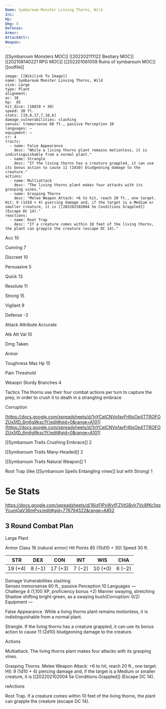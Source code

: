 ```yaml
---
Name: Symbaroum Monster Linving Thorns, Wild
Ini: 
Hp: 
Dmg: 0
Defense: 
Armor: 
AttackAttr: 
Weapon: 
---
```

[[Symbaroum Monsters MOC]]
[[202202111122 Bestiary MOC]]
[[202108140221 RPG MOC]]
[[202201061059 Ruins of symbaroum MOC]]
[[outfile]]
```statblock
image: [[Wikilink To Image]]
name: Symbaroum Monster Linving Thorns, Wild
size: Large
type: Plant
alignment:
ac: 18
hp:  85
hit_dice: (10d10 + 30)
speed: 30 ft.
stats: [19,8,17,7,10,6]
damage_vulnerabilities: slashing
senses: tremorsense 60 ft., passive Perception 10
languages: —
equipment: —
cr: 4
traits:
  - name: False Appearance
    desc: "While a living thorns plant remains motionless, it is indistinguishable from a normal plant."
  - name: Strangle
    desc: "If the living thorns has a creature grappled, it can use its bonus action to cause 11 (2d10) bludgeoning damage to the creature."
actions:
  - name: Multiattack
    desc: "The living thorns plant makes four attacks with its grasping vines."
  - name: Grasping Thorns
    desc: "Melee Weapon Attack: +6 to hit, reach 20 ft., one target. Hit: 9 (1d10 + 4) piercing damage and, if the target is a Medium or smaller creature, it is [[202202102004 5e Conditions Grappled]]  (Escape DC 14)."
reactions:
  - name: Root Trap
    desc: "If a creature comes within 10 feet of the living thorns, the plant can grapple the creature (escape DC 14)."
```
Acc 10

Cunning 7

Discreet 10

Persuasive 5

Quick 13

Resolute 11

Strong 15

Vigilant 9

Defense -3

Attack Attribute Accurate

Atk Att Val 10

Dmg Taken

Armor

Toughness Max Hp 15

Pain Threshold

Weaopn Sturdy Branches 4

Tactics The thorns use their four combat actions per turn to capture the prey, in order to crush it to death in a strangling embrace

Corruption

[https://docs.google.com/spreadsheets/d/1nYCeICNVofayFr6tsOe4TTROFOZUx5fD_6m6g9ksc1Y/edit#gid=0&range=A101](https://docs.google.com/spreadsheets/d/1nYCeICNVofayFr6tsOe4TTROFOZUx5fD_6m6g9ksc1Y/edit#gid=0&range=A101)

[[Symbaroum Traits Crushing Embrace]] 2

[[Symbaroum Traits Many-Headed]] 2

[[Symbaroum Traits Natural Weapon]] 1

Root Trap (like [[Symbaroum Spells Entangling vines]] but with Strong) 1

# 5e Stats 
https://docs.google.com/spreadsheets/d/16jzFlPxWvfFZVtGBylr7Vc8fKc1qqYcunjOaV36mPys/edit#gid=776794522&range=A852
## 3 Round Combat Plan

Large Plant

 

Armor Class 18 (natural armor)
Hit Points 85 (10d10 + 30) 
Speed 30 ft.

 

| STR     | DEX    | CON     | INT    | WIS     | CHA    |
| ------- | ------ | ------- | ------ | ------- | ------ |
| 19 (+4) | 8 (−1) | 17 (+3) | 7 (−2) | 10 (+0) | 6 (−2) |


 

Damage Vulnerabilities slashing  
Senses tremorsense 60 ft., passive Perception 10 
Languages —  
Challenge 4 (1,100 XP, proficiency bonus +2) 
Manner swaying, stretching  
Shadow shifting bright-green, as a swaying bush(Corruption: 0/2)
Equipment —

False Appearance. While a living thorns plant remains motionless, it is indistinguishable from a normal plant.

Strangle. If the living thorns has a creature grappled, it can use its bonus action to cause 11 (2d10) bludgeoning damage to the creature.

Actions

Multiattack. The living thorns plant makes four attacks with its grasping vines.

Grasping Thorns. Melee Weapon Attack: +6 to hit, reach 20 ft., one target. Hit: 9 (1d10 + 4) piercing damage and, if the target is a Medium or smaller creature, it is [[202202102004 5e Conditions Grappled]]  (Escape DC 14).

reActions

Root Trap. If a creature comes within 10 feet of the living thorns, the plant can grapple the creature (escape DC 14).

